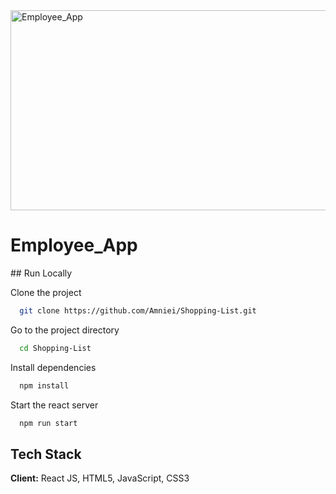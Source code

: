 <img src="https://socialify.git.ci/SANEH2015/Employee_App/image?language=1&owner=1&name=1&stargazers=1&theme=Light" alt="Employee_App" width="640" height="320" />
<h1>Employee_App</h1>
## Run Locally

Clone the project
```bash
  git clone https://github.com/Amniei/Shopping-List.git
```
Go to the project directory
```bash
  cd Shopping-List
```
Install dependencies
```bash
  npm install
```
Start the react server
```bash
  npm run start
```
## Tech Stack
**Client:** React JS, HTML5, JavaScript, CSS3
